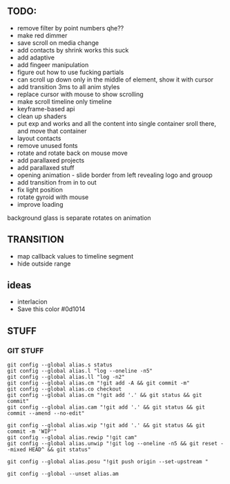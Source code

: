 ## TODO:

- remove filter by point numbers qhe??
- make red dimmer
- save scroll on media change
- add contacts by shrink works this suck
- add adaptive
- add fingeer manipulation
- figure out how to use fucking partials
- can scroll up down only in the middle of element, show it with cursor
- add transition 3ms to all anim styles
- replace cursor with mouse to show scrolling
- make scroll timeline only timeline
- keyframe-based api
- clean up shaders
- put exp and works and all the content into single container sroll there, and move that container
- layout contacts
- remove unused fonts
- rotate and rotate back on mouse move
- add parallaxed projects
- add parallaxed stuff
- opening animation - slide border from left revealing logo and grouop
- add transition from in to out
- fix light position
- rotate gyroid with mouse
- improve loading

background glass is separate
rotates on animation

## TRANSITION

- map callback values to timeline segment
- hide outside range

## ideas

- interlacion
- Save this color #0d1014

## STUFF

### GIT STUFF

    git config --global alias.s status
    git config --global alias.l "log --oneline -n5"
    git config --global alias.ll "log -n2"
    git config --global alias.cm "!git add -A && git commit -m"
    git config --global alias.co checkout
    git config --global alias.cm "!git add '.' && git status && git commit"
    git config --global alias.cam "!git add '.' && git status && git commit --amend --no-edit"

    git config --global alias.wip "!git add '.' && git status && git commit -m 'WIP'"
    git config --global alias.rewip "!git cam"
    git config --global alias.unwip "!git log --oneline -n5 && git reset --mixed HEAD^ && git status"

    git config --global alias.posu "!git push origin --set-upstream "

    git config --global --unset alias.am
